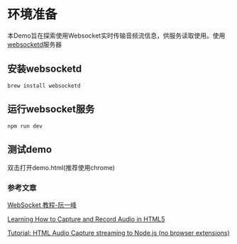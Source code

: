 # 环境准备

本Demo旨在探索使用Websocket实时传输音频流信息，供服务读取使用。使用[websocketd](https://github.com/joewalnes/websocketd/blob/master/README.md)服务器

## 安装websocketd

``` shell
brew install websocketd
```

## 运行websocket服务

``` shell
npm run dev
```

## 测试demo

双击打开demo.html(推荐使用chrome)

### 参考文章

[WebSocket 教程-阮一峰](http://www.ruanyifeng.com/blog/2017/05/websocket.html)

[Learning How to Capture and Record Audio in HTML5](http://www.codepool.biz/capture-record-audio-html5.html)


[Tutorial: HTML Audio Capture streaming to Node.js (no browser extensions)](https://subvisual.co/blog/posts/39-tutorial-html-audio-capture-streaming-to-node-js-no-browser-extensions/)
